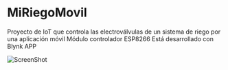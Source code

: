 # MiRiegoMovil
Proyecto de IoT que controla las electroválvulas de un sistema de riego por una aplicación móvil
Módulo controlador ESP8266
Está desarrollado con Blynk APP

![ScreenShot](http://imgur.com/yqn7tT8t.jpg)
